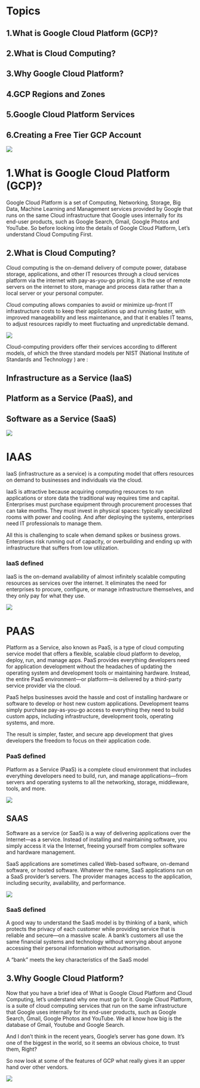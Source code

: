 # Topics
## 1.What is Google Cloud Platform (GCP)?
## 2.What is Cloud Computing?
## 3.Why Google Cloud Platform?
## 4.GCP Regions and Zones
## 5.Google Cloud Platform Services
## 6.Creating a Free Tier GCP Account



<img src="https://github.com/anugrahmasihapple/gcp-rough/blob/main/gcimg/abc.png">

# 1.What is Google Cloud Platform (GCP)?

Google Cloud Platform is a set of Computing, Networking, Storage, Big Data, Machine Learning and Management services provided by Google that runs on the same Cloud infrastructure that Google uses internally for its end-user products, such as Google Search, Gmail, Google Photos and YouTube.
So before looking into the details of Google Cloud Platform, Let’s understand Cloud Computing First.




## 2.What is Cloud Computing?
Cloud computing is the on-demand delivery of compute power, database storage, applications, and other IT resources through a cloud services platform via the internet with pay-as-you-go pricing. It is the use of remote servers on the internet to store, manage and process data rather than a local server or your personal computer.

Cloud computing allows companies to avoid or minimize up-front IT infrastructure costs to keep their applications up and running faster, with improved manageability and less maintenance, and that it enables IT teams, to adjust resources rapidly to meet fluctuating and unpredictable demand.

<img src="https://github.com/anugrahmasihapple/gcp-rough/blob/main/gcimg/gcintro.png">


Cloud-computing providers offer their services according to different models, of which the three standard models per NIST (National Institute of Standards and Technology ) are :

## Infrastructure as a Service (IaaS)
## Platform as a Service (PaaS), and
## Software as a Service (SaaS)

<img src="https://github.com/anugrahmasihapple/gcp-rough/blob/main/gcimg/gcmain1.jpeg">


# IAAS 

IaaS (infrastructure as a service) is a computing model that offers resources on demand to businesses and individuals via the cloud. 

IaaS is attractive because acquiring computing resources to run applications or store data the traditional way requires time and capital. Enterprises must purchase equipment through procurement processes that can take months. They must invest in physical spaces: typically specialized rooms with power and cooling. And after deploying the systems, enterprises need IT professionals to manage them.  

All this is challenging to scale when demand spikes or business grows. Enterprises risk running out of capacity, or overbuilding and ending up with infrastructure that suffers from low utilization.

### IaaS defined
 IaaS is the on-demand availability of almost infinitely scalable computing resources as services over the internet. It eliminates the need for enterprises to procure, configure, or manage infrastructure themselves, and they only pay for what they use.

<img src="https://github.com/anugrahmasihapple/gcp-rough/blob/main/gcimg/iaas.png">

# PAAS
Platform as a Service, also known as PaaS, is a type of cloud computing service model that offers a flexible, scalable cloud platform to develop, deploy, run, and manage apps. PaaS provides everything developers need for application development without the headaches of updating the operating system and development tools or maintaining hardware. Instead, the entire PaaS environment—or platform—is delivered by a third-party service provider via the cloud.  

PaaS helps businesses avoid the hassle and cost of installing hardware or software to develop or host new custom applications. Development teams simply purchase pay-as-you-go access to everything they need to build custom apps, including infrastructure, development tools, operating systems, and more. 

The result is simpler, faster, and secure app development that gives developers the freedom to focus on their application code.

### PaaS defined
Platform as a Service (PaaS) is a complete cloud environment that includes everything developers need to build, run, and manage applications—from servers and operating systems to all the networking, storage, middleware, tools, and more.

<img src="https://github.com/anugrahmasihapple/gcp-rough/blob/main/gcimg/paas.png">


## SAAS

Software as a service (or SaaS) is a way of delivering applications over the Internet—as a service. Instead of installing and maintaining software, you simply access it via the Internet, freeing yourself from complex software and hardware management.

SaaS applications are sometimes called Web-based software, on-demand software, or hosted software. Whatever the name, SaaS applications run on a SaaS provider’s servers. The provider manages access to the application, including security, availability, and performance.


<img src="https://github.com/anugrahmasihapple/gcp-rough/blob/main/gcimg/saas.png">


### SaaS defined
A good way to understand the SaaS model is by thinking of a bank, which protects the privacy of each customer while providing service that is reliable and secure—on a massive scale. A bank’s customers all use the same financial systems and technology without worrying about anyone accessing their personal information without authorisation.

A “bank” meets the key characteristics of the SaaS model




## 3.Why Google Cloud Platform?

Now that you have a brief idea of What is Google Cloud Platform and Cloud Computing, let’s understand why one must go for it. Google Cloud Platform, is a suite of cloud computing services that run on the same infrastructure that Google uses internally for its end-user products, such as Google Search, Gmail, Google Photos and YouTube. We all know how big is the database of Gmail, Youtube and Google Search.

And I don’t think in the recent years, Google’s server has gone down. It’s one of the biggest in the world, so it seems an obvious choice, to trust them, Right?

So now look at some of the features of GCP what really gives it an upper hand over other vendors.

<img src="https://www.tutorialspoint.com/python_data_structure/python_binary_tree.htm">


